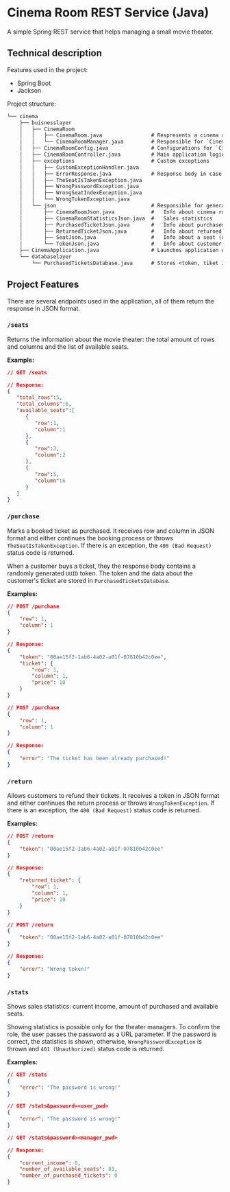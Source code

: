 # Cinema Room REST Service (Java)

A simple Spring REST service that helps managing a small movie theater.



## Technical description

Features used in the project: 

- Spring Boot 
- Jackson 



Project structure:

```txt
└── cinema
    ├── buisnesslayer
    │   ├── CinemaRoom
    │   │   ├── CinemaRoom.java                # Respresents a cinema room
    │   │   └── CinemaRoomManager.java         # Responsible for `CinemaRoom` objects
    │   ├── CinemaRoomConfig.java              # Configurations for `CinemaRoom` objects
    │   ├── CinemaRoomController.java          # Main application logic
    │   ├── exceptions                         # Custom exceptions 
    │   │   ├── CustomExceptionHandler.java
    │   │   ├── ErrorResponse.java             # Response body in case there is an error
    │   │   ├── TheSeatIsTakenException.java
    │   │   ├── WrongPasswordException.java
    │   │   ├── WrongSeatIndexException.java
    │   │   └── WrongTokenException.java
    │   └── json                               # Responsible for generating JSON objects:
    │       ├── CinemaRoomJson.java            #   Info about cinema room
    │       ├── CinemaRoomStatisticsJson.java  #   Sales statistics 
    │       ├── PurchasedTicketJson.java       #   Info about purchased ticket 
    │       ├── ReturnedTicketJson.java        #   Info about returned ticket 
    │       ├── SeatJson.java                  #   Info about a seat (row, column)
    │       └── TokenJson.java                 #   Info about customer's token
    ├── CinemaApplication.java                 # Launches application using Spring Boot
    └── databaselayer
        └── PurchasedTicketsDatabase.java      # Stores <token, tiket info> pairs 

```





## Project Features

There are several endpoints used in the application, all of them return the response in JSON format.



### `/seats`

Returns the information about the movie theater: the total amount of rows and columns and the list of available seats.

**Example:**

```json
// GET /seats

// Response:
{
   "total_rows":5,
   "total_columns":6,
   "available_seats":[
      {
         "row":1,
         "column":1
      },
      {
         "row":3,
         "column":2
      },
      {
         "row":5,
         "column":6
      }
   ]
}
```



### `/purchase`

Marks a booked ticket as purchased. It receives row and column in JSON format and either continues the booking process or throws `TheSeatIsTakenException`. If there is an exception, the `400 (Bad Request)` status code is returned.

When a customer buys a ticket, they the response body contains a randomly generated `UUID` token. The token and the data about the customer's ticket are stored in `PurchasedTicketsDatabase`.

**Examples:**

```json
// POST /purchase
{
    "row": 1,
    "column": 1
}

// Response:
{
    "token": "00ae15f2-1ab6-4a02-a01f-07810b42c0ee",
    "ticket": {
        "row": 1,
        "column": 1,
        "price": 10
    }
}
```

```json
// POST /purchase
{
    "row": 1,
    "column": 1
}

// Response:
{
    "error": "The ticket has been already purchased!"
}
```



### `/return`

Allows customers to refund their tickets. It receives a token in JSON format and either continues the return process or throws `WrongTokenException`. If there is an exception, the `400 (Bad Request)` status code is returned.

**Examples:**

```json
// POST /return
{
    "token": "00ae15f2-1ab6-4a02-a01f-07810b42c0ee"
}

// Response:
{
    "returned_ticket": {
        "row": 1,
        "column": 1,
        "price": 10
    }
}
```

```json
// POST /return
{
    "token": "00ae15f2-1ab6-4a02-a01f-07810b42c0ee"
}

// Response:
{
    "error": "Wrong token!"
}
```







### `/stats`

Shows sales statistics: current income, amount of purchased and available seats. 

Showing statistics is possible only for the theater managers. To confirm the role, the user passes the password as a URL parameter. If the password is correct, the statistics is shown, otherwise, `WrongPasswordException` is thrown and `401 (Unauthorized)` status code is returned. 



**Examples:**

```json
// GET /stats
{
    "error": "The password is wrong!"
}
```

```json
// GET /stats&password=<user_pwd>
{
    "error": "The password is wrong!"
}
```

```json
// GET /stats&password=<manager_pwd>

// Response:
{
    "current_income": 0,
    "number_of_available_seats": 81,
    "number_of_purchased_tickets": 0
}
```

